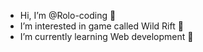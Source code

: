 - Hi, I’m @Rolo-coding 👋  
- I’m interested in game called Wild Rift 👀 
- I’m currently learning Web development 🌱  
<!---
Rolo-coding/Rolo-coding is a ✨ special ✨ repository because its `README.md` (this file) appears on your GitHub profile.
You can click the Preview link to take a look at your changes.
--->
